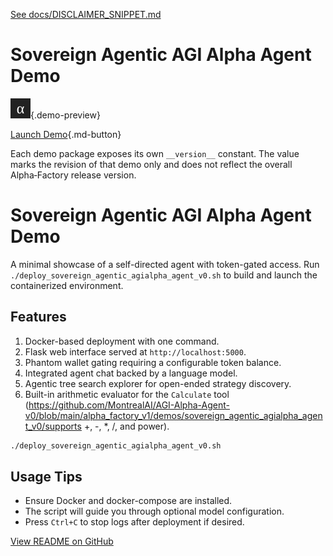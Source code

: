 [See docs/DISCLAIMER_SNIPPET.md](../DISCLAIMER_SNIPPET.md)

# Sovereign Agentic AGI Alpha Agent Demo

![preview](../sovereign_agentic_agialpha_agent_v0/assets/preview.svg){.demo-preview}

[Launch Demo](../sovereign_agentic_agialpha_agent_v0/index.html){.md-button}

Each demo package exposes its own `__version__` constant. The value marks the revision of that demo only and does not reflect the overall Alpha‑Factory release version.


# Sovereign Agentic AGI Alpha Agent Demo

A minimal showcase of a self-directed agent with token-gated access.
Run `./deploy_sovereign_agentic_agialpha_agent_v0.sh` to build and launch the containerized environment.

## Features
1. Docker-based deployment with one command.
2. Flask web interface served at `http://localhost:5000`.
3. Phantom wallet gating requiring a configurable token balance.
4. Integrated agent chat backed by a language model.
5. Agentic tree search explorer for open-ended strategy discovery.
6. Built-in arithmetic evaluator for the `Calculate` tool (https://github.com/MontrealAI/AGI-Alpha-Agent-v0/blob/main/alpha_factory_v1/demos/sovereign_agentic_agialpha_agent_v0/supports +, -, *, /, and power).

```bash
./deploy_sovereign_agentic_agialpha_agent_v0.sh
```

## Usage Tips
- Ensure Docker and docker-compose are installed.
- The script will guide you through optional model configuration.
- Press `Ctrl+C` to stop logs after deployment if desired.

[View README on GitHub](https://github.com/MontrealAI/AGI-Alpha-Agent-v0/blob/main/alpha_factory_v1/demos/sovereign_agentic_agialpha_agent_v0/README.md)

